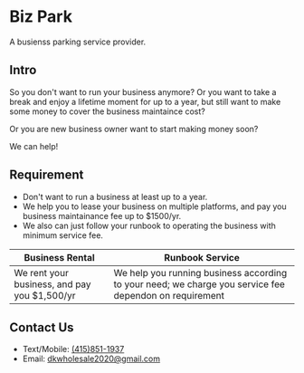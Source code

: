# Biz Park

A busienss parking service provider.

## Intro

So you don't want to run your business anymore?
Or you want to take a break and enjoy a lifetime moment for up to a year,
but still want to make some money to cover the business maintaince cost?

Or you are new business owner want to start making money soon?

We can help!

## Requirement

* Don't want to run a business at least up to a year.
* We help you to lease your business on multiple platforms, and pay you business maintainance fee up to $1500/yr.
* We also can just follow your runbook to operating the business with minimum service fee.


| Business Rental | Runbook Service |
| --- | --- | 
| We rent your business, and pay you $1,500/yr | We help you running business according to your need; we charge you service fee dependon on requirement |

## Contact Us

* Text/Mobile: [(415)851-1937](tel:4158511937)
* Email: [dkwholesale2020@gmail.com](mailto:dkwholesale2020@gmail.com)
